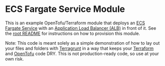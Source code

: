 # ECS Fargate Service Module

This is an example OpenTofu/Terraform module that deploys an [ECS Fargate Service](https://aws.amazon.com/ecs/) with an
[Application Load Balancer (ALB)](https://aws.amazon.com/elasticloadbalancing/application-load-balancer/) in front of
it. See the [root README](/README.md) for instructions on how to provision this module.

Note: This code is meant solely as a simple demonstration of how to lay out your files and folders with
[Terragrunt](https://github.com/gruntwork-io/terragrunt) in a way that keeps your [Terraform](https://www.terraform.io)
and [OpenTofu](https://opentofu.org/) code DRY. This is not production-ready code, so use at your own risk.
